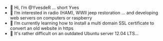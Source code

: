 - 👋 Hi, I’m @YvesdeR ... short Yves
- 👀 I’m interested in radio (HAM), WWII jeep restoration ... and developing web servers on computers or raspberry
- 🌱 I’m currently learning how to install a multi domain SSL certificate to convert an old website in https
- 🌱 It's rather difficult on an outdated Ubuntu server 12.04 LTS...


<!---
YvesdeR/YvesdeR is a ✨ special ✨ repository because its `README.md` (this file) appears on your GitHub profile.
You can click the Preview link to take a look at your changes.
--->
